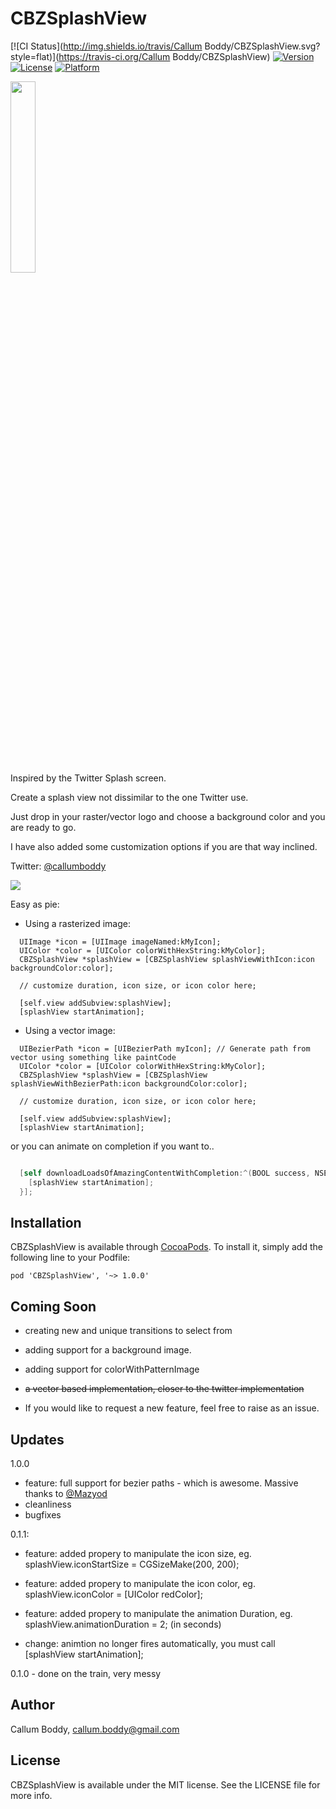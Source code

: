 # CBZSplashView

[![CI Status](http://img.shields.io/travis/Callum Boddy/CBZSplashView.svg?style=flat)](https://travis-ci.org/Callum Boddy/CBZSplashView)
[![Version](https://img.shields.io/cocoapods/v/CBZSplashView.svg?style=flat)](http://cocoadocs.org/docsets/CBZSplashView)
[![License](https://img.shields.io/cocoapods/l/CBZSplashView.svg?style=flat)](http://cocoadocs.org/docsets/CBZSplashView)
[![Platform](https://img.shields.io/cocoapods/p/CBZSplashView.svg?style=flat)](http://cocoadocs.org/docsets/CBZSplashView)

<img src="Images/CBZLogo.png" height="28%" width="28%" />

Inspired by the Twitter Splash screen.

Create a splash view not dissimilar to the one Twitter use.

Just drop in your raster/vector logo and choose a background color and you are ready to go.

I have also added some customization options if you are that way inclined.

Twitter: <a href="https://twitter.com/callumboddy">@callumboddy</a>

<img src="Images/twitter-gif.gif"/>

Easy as pie:

+ Using a rasterized image:
```objc
  UIImage *icon = [UIImage imageNamed:kMyIcon];
  UIColor *color = [UIColor colorWithHexString:kMyColor];
  CBZSplashView *splashView = [CBZSplashView splashViewWithIcon:icon backgroundColor:color];
  
  // customize duration, icon size, or icon color here;
  
  [self.view addSubview:splashView];
  [splashView startAnimation];
```

+ Using a vector image:
```objc
  UIBezierPath *icon = [UIBezierPath myIcon]; // Generate path from vector using something like paintCode
  UIColor *color = [UIColor colorWithHexString:kMyColor];
  CBZSplashView *splashView = [CBZSplashView splashViewWithBezierPath:icon backgroundColor:color];
  
  // customize duration, icon size, or icon color here;
  
  [self.view addSubview:splashView];
  [splashView startAnimation];
```
  
or you can animate on completion if you want to..
```objective-c

  [self downloadLoadsOfAmazingContentWithCompletion:^(BOOL success, NSError *error) {
    [splashView startAnimation];
  }];
```

## Installation

CBZSplashView is available through [CocoaPods](http://cocoapods.org). To install
it, simply add the following line to your Podfile:

    pod 'CBZSplashView', '~> 1.0.0'


## Coming Soon

- creating new and unique transitions to select from
- adding support for a background image.
- adding support for colorWithPatternImage

- ~~a vector based implementation, closer to the twitter implementation~~

- If you would like to request a new feature, feel free to raise as an issue. 

## Updates

1.0.0
- feature: full support for bezier paths - which is awesome. Massive thanks to <a href="https://twitter.com/Mazyod">@Mazyod</a>
- cleanliness
- bugfixes


0.1.1:
- feature: added propery to manipulate the icon size, eg. splashView.iconStartSize = CGSizeMake(200, 200);
- feature: added propery to manipulate the icon color, eg. splashView.iconColor = [UIColor redColor];
- feature: added propery to manipulate the animation Duration, eg. splashView.animationDuration = 2; (in seconds)

- change: animtion no longer fires automatically, you must call [splashView startAnimation];

0.1.0 - done on the train, very messy


## Author

Callum Boddy, callum.boddy@gmail.com

## License

CBZSplashView is available under the MIT license. See the LICENSE file for more info.


